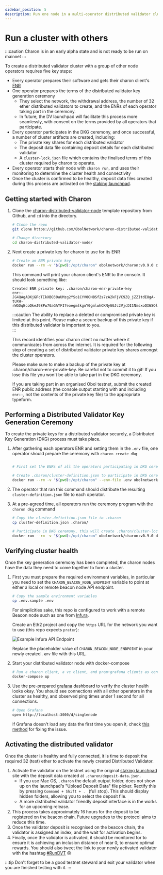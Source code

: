 ```yaml
---
sidebar_position: 5
description: Run one node in a multi-operator distributed validator cluster
---
```


# Run a cluster with others

:::caution
Charon is in an early alpha state and is not ready to be run on mainnet
:::

To create a distributed validator cluster with a group of other node operators requires five key steps:

- Every operator prepares their software and gets their charon client's [ENR](../faq.md#what-is-an-enr)
- One operator prepares the terms of the distributed validator key generation ceremony
  - They select the network, the withdrawal address, the number of 32 ether distributed validators to create, and the ENRs of each operator taking part in the ceremony.
  - In future, the DV launchpad will facilitate this process more seamlessly, with consent on the terms provided by all operators that participate.
- Every operator participates in the DKG ceremony, and once successful, a number of cluster artifacts are created, including:
  - The private key shares for each distributed validator
  - The deposit data file containing deposit details for each distributed validator
  - A `cluster-lock.json` file which contains the finalised terms of this cluster required by charon to operate.
- Every operator starts their node with `charon run`, and uses their monitoring to determine the cluster health and connectivity
- Once the cluster is confirmed to be healthy, deposit data files created during this process are activated on the [staking launchpad](https://launchpad.ethereum.org/).

## Getting started with Charon

1. Clone the [charon-distributed-validator-node](https://github.com/ObolNetwork/charon-distributed-validator-node) template repository from Github, and `cd` into the directory.

   ```sh
   # Clone the repo
   git clone https://github.com/ObolNetwork/charon-distributed-validator-node.git

   # Change directory
   cd charon-distributed-validator-node/
   ```
1. Next create a private key for charon to use for its ENR

   ```sh
   # Create an ENR private key
   docker run --rm -v "$(pwd):/opt/charon" obolnetwork/charon:v0.9.0 create enr
   ```

   This command will print your charon client's ENR to the console. It should look something like:

   ```
   Created ENR private key: .charon/charon-enr-private-key
   enr:-JG4QAgAOXjGFcTIkXBO30aUMzg2YSo1CYV0OH8Sf2s7zA2kFjVC9ZQ_jZZItdE8gA-tUXW-rWGDqEcoQkeJ98Pw7GaGAYFI7eoegmlkgnY0gmlwhCKNyGGJc2VjcDI1NmsxoQI6SQlzw3WGZ_VxFHLhawQFhCK8Aw7Z0zq8IABksuJEJIN0Y3CCPoODdWRwgj6E
   ```

   :::caution
   The ability to replace a deleted or compromised private key is limited at this point. Please make a secure backup of this private key if this distributed validator is important to you.  
   :::

   This record identifies your charon client no matter where it communicates from across the internet. It is required for the following step of creating a set of distributed validator private key shares amongst the cluster operators.

   Please make sure to make a backup of the private key at .charon/charon-enr-private-key. Be careful not to commit it to git! If you lose this file you won't be able to take part in the DKG ceremony.

   If you are taking part in an organised Obol testnet, submit the created ENR public address (the console output starting with and including `enr:-`, not the contents of the private key file) to the appropriate typeform.


## Performing a Distributed Validator Key Generation Ceremony

To create the private keys for a distributed validator securely, a Distributed Key Generation (DKG) process must take place.

1. After gathering each operators ENR and setting them in the `.env` file, one operator should prepare the ceremony with `charon create dkg`

   ```sh

   # First set the ENRs of all the operators participating in DKG ceremony in .env file as CHARON_OPERATOR_ENRS

   # Create .charon/cluster-definition.json to participate in DKG ceremony
   docker run --rm -v "$(pwd):/opt/charon" --env-file .env obolnetwork/charon:v0.9.0 create dkg
   ```

1. The operator that ran this command should distribute the resulting `cluster-definition.json` file to each operator.

1. At a pre-agreed time, all operators run the ceremony program with the `charon dkg` command

   ```sh
   # Copy the cluster-definition.json file to .charon
   cp cluster-definition.json .charon/

   # Participate in DKG ceremony, this will create .charon/cluster-lock.json, .charon/deposit-data.json and .charon/validator_keys/
   docker run --rm -v "$(pwd):/opt/charon" obolnetwork/charon:v0.9.0 dkg
   ```

## Verifying cluster health

Once the key generation ceremony has been completed, the charon nodes have the data they need to come together to form a cluster.

1. First you must prepare the required environment variables, in particular you need to set the `CHARON_BEACON_NODE_ENDPOINT` variable to point at either a local or remote beacon node API endpoint. 

   ```sh
   # Copy the sample environment variables
   cp .env.sample .env
   ```

   For simplicities sake, this repo is configured to work with a remote Beacon node such as one from [Infura](https://infura.io/).

   Create an Eth2 project and copy the `https` URL for the network you want to use (this repo expects `prater`):

   ![Example Infura API Endpoint](/img/example-infura-details.png)

   Replace the placeholder value of `CHARON_BEACON_NODE_ENDPOINT` in your newly created `.env` file with this URL.

1. Start your distributed validator node with docker-compose
   ```sh
   # Run a charon client, a vc client, and prom+grafana clients as containers
   docker-compose up
   ```
1. Use the pre-prepared [grafana](http://localhost:3000/) dashboard to verify the cluster health looks okay. You should see connections with all other operators in the cluster as healthy, and observed ping times under 1 second for all connections.
   ```sh
   # Open Grafana
   open http://localhost:3000/d/singlenode
   ```
   If Grafana doesn't load any data the first time you open it, check [this method](https://github.com/ObolNetwork/charon-distributed-validator-node#grafana-doesnt-load-any-data) for fixing the issue. 

## Activating the distributed validator

Once the cluster is healthy and fully connected, it is time to deposit the required 32 (test) ether to activate the newly created Distributed Validator.

1. Activate the validator on the testnet using the original [staking launchpad](https://prater.launchpad.ethereum.org/en/overview) site with the deposit data created at `.charon/deposit-data.json`.
   - If you use Mac OS, `.charon` the default output folder, does not show up on the launchpad's "Upload Deposit Data" file picker. Rectify this by pressing `Command + Shift + . ` (full stop). This should display hidden folders, allowing you to select the deposit file.
   - A more distributed validator friendly deposit interface is in the works for an upcoming release.
1. This process takes approximately 16 hours for the deposit to be registered on the beacon chain. Future upgrades to the protocol aims to reduce this time.
1. Once the validator deposit is recognised on the beacon chain, the validator is assigned an index, and the wait for activation begins.
1. Finally, once the validator is activated, it should be monitored for to ensure it is achieving an inclusion distance of near 0, to ensure optimal rewards. You should also tweet the link to your newly activated validator with the hashtag [#RunDVT](https://twitter.com/search?q=%2523RunDVT) 🙃

:::tip
Don't forget to be a good testnet steward and exit your validator when you are finished testing with it.
:::

